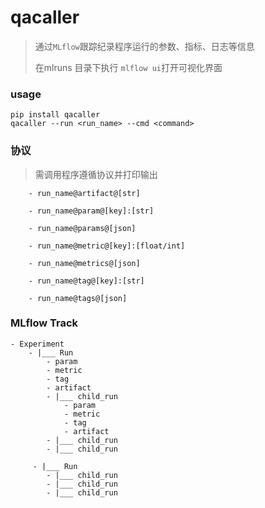 # qacaller

> 通过```MLflow```跟踪纪录程序运行的参数、指标、日志等信息
>
>在mlruns 目录下执行 ```mlflow ui```打开可视化界面

### usage
```
pip install qacaller
qacaller --run <run_name> --cmd <command>
```


### 协议
> 需调用程序遵循协议并打印输出
```
    - run_name@artifact@[str]
    
    - run_name@param@[key]:[str]
    
    - run_name@params@[json]
    
    - run_name@metric@[key]:[float/int]
    
    - run_name@metrics@[json]

    - run_name@tag@[key]:[str]

    - run_name@tags@[json]
```




### MLflow Track
```
- Experiment
    - |___ Run
        - param
        - metric
        - tag
        - artifact
        - |___ child_run
            - param
            - metric
            - tag
            - artifact
        - |___ child_run
        - |___ child_run

     - |___ Run
        - |___ child_run
        - |___ child_run
        - |___ child_run
```

